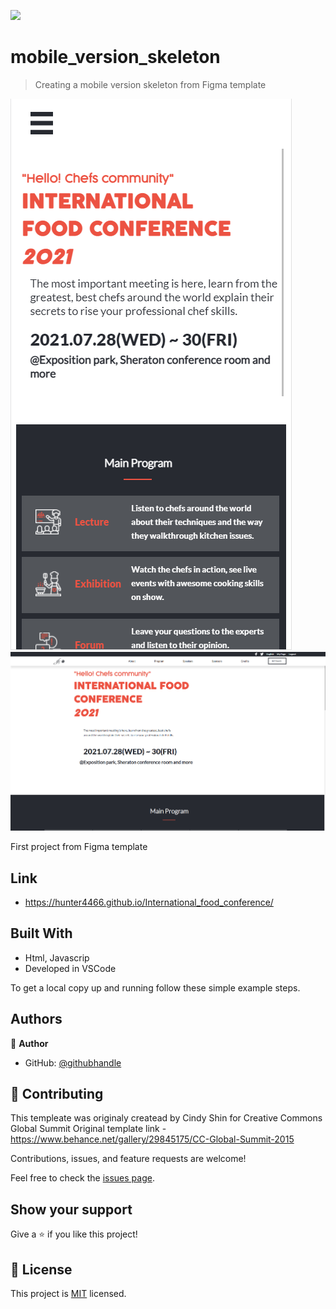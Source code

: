 
![](https://img.shields.io/badge/Microverse-blueviolet)

# mobile_version_skeleton

> Creating a mobile version skeleton from Figma template

![screenshot](./Assets/Images/Photos/mb_preview.png)
![screenshot](./Assets/Images/Photos/dt_preview.png)

First project from Figma template

## Link

- https://hunter4466.github.io/International_food_conference/


## Built With

- Html, Javascrip
- Developed in VSCode


To get a local copy up and running follow these simple example steps.


## Authors

👤 **Author**

- GitHub: [@githubhandle](https://github.com/hunter4466)

## 🤝 Contributing

This templeate was originaly createad by Cindy Shin for Creative Commons Global Summit
Original template link - https://www.behance.net/gallery/29845175/CC-Global-Summit-2015

Contributions, issues, and feature requests are welcome!

Feel free to check the [issues page](../../issues/).

## Show your support

Give a ⭐️ if you like this project!

## 📝 License

This project is [MIT](./MIT.md) licensed.